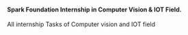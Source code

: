 #### Spark Foundation Internship in Computer Vision &amp; IOT Field.<Br>

All internship Tasks of Computer vision and IOT field


